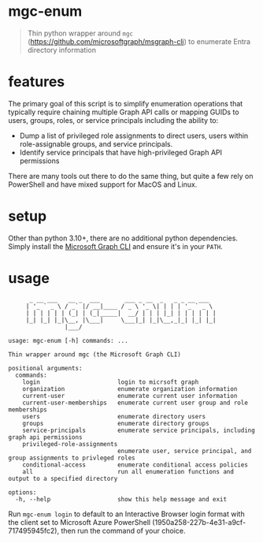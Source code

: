 # mgc-enum
> Thin python wrapper around `mgc` (https://github.com/microsoftgraph/msgraph-cli) to enumerate 
Entra directory information

# features
The primary goal of this script is to simplify enumeration operations that typically require 
chaining multiple Graph API calls or mapping GUIDs to users, groups, roles, or service principals
including the ability to:
- Dump a list of privileged role assignments to direct users, users within role-assignable groups, 
and service principals.
- Identify service principals that have high-privileged Graph API permissions

There are many tools out there to do the same thing, but quite a few rely on PowerShell and have 
mixed support for MacOS and Linux.

# setup
Other than python 3.10+, there are no additional python dependencies. Simply install the [Microsoft 
Graph CLI](https://github.com/microsoftgraph/msgraph-cli) and ensure it's in your `PATH`.

# usage
```
      _ __ ___   __ _  ___       ___ _ __  _   _ _ __ ___
     | '_ ` _ \ / _` |/ __|____ / _ \ '_ \| | | | '_ ` _ \
     | | | | | | (_| | (_|_____|  __/ | | | |_| | | | | | |
     |_| |_| |_|\__, |\___|     \___|_| |_|\__,_|_| |_| |_|
                |___/

usage: mgc-enum [-h] commands: ...

Thin wrapper around mgc (the Microsoft Graph CLI)

positional arguments:
  commands:
    login                      login to micrsoft graph
    organization               enumerate organization information
    current-user               enumerate current user information
    current-user-memberships   enumerate current user group and role memberships
    users                      enumerate directory users
    groups                     enumerate directory groups
    service-principals         enumerate service principals, including graph api permissions
    privileged-role-assignments
                               enumerate user, service principal, and group assignments to privleged roles
    conditional-access         enumerate conditional access policies
    all                        run all enumeration functions and output to a specified directory

options:
  -h, --help                   show this help message and exit
```

Run `mgc-enum login` to default to an Interactive Browser login format with the client set to 
Microsoft Azure PowerShell (1950a258-227b-4e31-a9cf-717495945fc2), then run the command of your 
choice.
